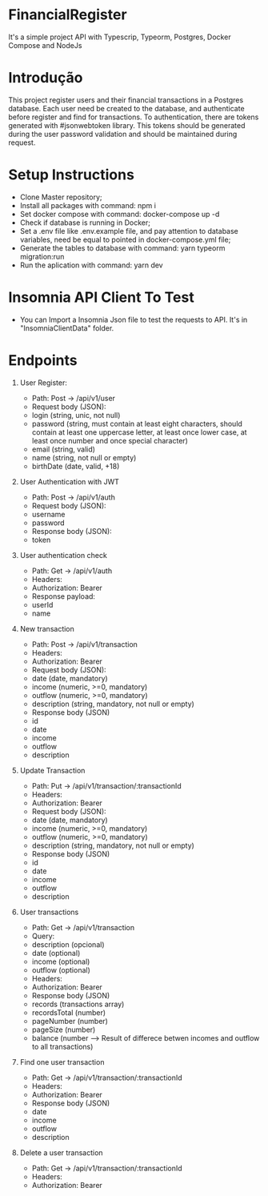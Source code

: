 # FinancialRegister
It's a simple project API with Typescrip, Typeorm, Postgres, Docker Compose and NodeJs

# Introdução
This project register users and their financial transactions in a Postgres database.
Each user need be created to the database, and authenticate before register and find for transactions.
To authentication, there are tokens generated with #jsonwebtoken library. This tokens should be generated during the user password validation and should be maintained during request.

# Setup Instructions
- Clone Master repository;
- Install all packages with command: npm i
- Set docker compose with command: docker-compose up -d
- Check if database is running in Docker;
- Set a .env file like .env.example file, and pay attention to database variables, need be equal to pointed in docker-compose.yml file;
- Generate the tables to database with command: yarn typeorm migration:run
- Run the aplication with command: yarn dev

# Insomnia API Client To Test
- You can Import a Insomnia Json file to test the requests to API. It's in "InsomniaClientData" folder. 

# Endpoints

1. User Register: 
   - Path: Post -> /api/v1/user
   - Request body (JSON):
    * login (string, unic, not null) 
    * password (string, must contain at least eight characters, should contain at least one uppercase letter, at least once lower case, at least once number and once special character)
    * email (string, valid)
    * name (string, not null or empty)
    * birthDate (date, valid, +18)

2. User Authentication with JWT
    - Path: Post -> /api/v1/auth
    - Request body (JSON):
     * username
     * password
    - Response body (JSON):
     * token
    
3. User authentication check
    - Path: Get -> /api/v1/auth
    - Headers: 
     * Authorization: Bearer <token>
    - Response payload:
     * userId
     * name
     
4. New transaction 
    - Path: Post -> /api/v1/transaction
    - Headers: 
     * Authorization: Bearer <token>
    - Request body (JSON):
     * date (date, mandatory)
     * income (numeric, >=0, mandatory)
     * outflow (numeric, >=0, mandatory)
     * description (string, mandatory, not null or empty)
    - Response body (JSON)
     * id
     * date
     * income
     * outflow
     * description

5. Update Transaction 
    - Path: Put -> /api/v1/transaction/:transactionId
    - Headers: 
     * Authorization: Bearer <token>
    - Request body (JSON):
     * date (date, mandatory)
     * income (numeric, >=0, mandatory)
     * outflow (numeric, >=0, mandatory)
     * description  (string, mandatory, not null or empty)
    - Response body (JSON)
     * id
     * date
     * income
     * outflow
     * description

6. User transactions
    - Path: Get -> /api/v1/transaction
    - Query: 
     * description (opcional)
     * date (optional)
     * income (optional)
     * outflow (optional)
    - Headers: 
     * Authorization: Bearer <token>
    - Response body (JSON)
     * records (transactions array)
     * recordsTotal (number)
     * pageNumber (number)
     * pageSize (number)
     * balance (number --> Result of differece betwen incomes and outflow to all transactions)

7. Find one user transaction
    - Path: Get -> /api/v1/transaction/:transactionId
    - Headers: 
     * Authorization: Bearer <token>
    - Response body (JSON)
     * date
     * income
     * outflow
     * description

8. Delete a user transaction
    - Path: Get -> /api/v1/transaction/:transactionId
    - Headers: 
     * Authorization: Bearer <token>
